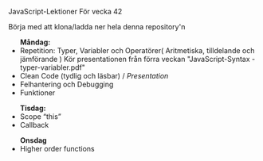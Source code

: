 ﻿JavaScript-Lektioner För vecka 42

Börja med att klona/ladda ner hela denna repository'n



<ul>
  <b>Måndag:</b>
  <li>Repetition: Typer, Variabler och Operatörer( Aritmetiska, tilldelande och jämförande ) Kör presentationen från förra veckan "JavaScript-Syntax -typer-variabler.pdf" </li>
  <li>Clean Code (tydlig och läsbar)  / <i>Presentation</i></li>
  <li>Felhantering och Debugging </li>
  <li>Funktioner</li>
</ul>
<ul>
  <b>Tisdag:</b>
  <li>Scope “this”</li>
  <li>Callback </li>
</ul>
<ul>  
  <b>Onsdag</b>
  <li>Higher order functions</li>
</ul>
